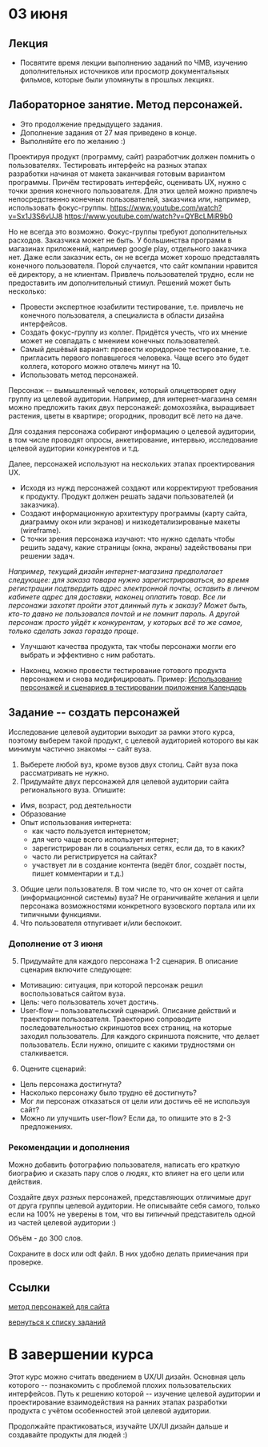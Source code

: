 # 03 июня
## Лекция
- Посвятите время лекции выполнению заданий по ЧМВ, изучению дополнительных источников или просмотр документальных фильмов, которые были упомянуты в прошлых лекциях.

## Лабораторное занятие. Метод персонажей.

- Это продолжение предыдущего задания.
- Дополнение задания от 27 мая приведено в конце.
- Выполняйте его по желанию :)

Проектируя продукт (программу, сайт) разработчик должен помнить о пользователях. Тестировать интерфейс на разных этапах разработки начиная от макета заканчивая готовым вариантом программы. Причём тестировать интерфейс, оценивать UX, нужно с точки зрения конечного пользователя.
Для этих целей можно привлечь непосредственно конечных пользователей, заказчика или, например, использовать фокус-группы.
https://www.youtube.com/watch?v=Sx1J3S6vUJ8
https://www.youtube.com/watch?v=QYBcLMiR9b0

Но не всегда это возможно. Фокус-группы требуют дополнительных расходов. Заказчика может не быть. У большинства программ в магазинах приложений, например google play, отдельного заказчика нет. Даже если заказчик есть, он не всегда может хорошо представлять конечного пользователя. Порой случается, что сайт компании нравится её директору, а не клиентам. Привлечь пользователей трудно, если не предоставить им дополнительный стимул.
Решений может быть несколько:
- Провести экспертное юзабилити тестирование, т.е. привлечь не конечного пользователя, а специалиста в области дизайна интерфейсов.
- Создать фокус-группу из коллег. Придётся учесть, что их мнение может не совпадать с мнением конечных пользователей.
- Самый дешёвый вариант: провести коридорное тестирование, т.е. пригласить первого попавшегося человека. Чаще всего это будет коллега, которого можно отвлечь минут на 10.
- Использовать метод персонажей.

Персонаж -- вымышленный человек, который олицетворяет одну группу из целевой аудитории. Например, для интернет-магазина семян можно предложить таких двух персонажей: домохозяйка, выращивает растения, цветы в квартире; огородник, проводит всё лето на даче.

Для создания персонажа собирают информацию о целевой аудитории, в том числе проводят опросы, анкетирование, интервью, исследование целевой аудитории конкурентов и т.д.

Далее, персонажей используют на нескольких этапах проектирования UX.
- Исходя из нужд персонажей создают или корректируют требования к продукту. Продукт должен решать задачи пользователей (и заказчика).
- Создают информационную архитектуру программы (карту сайта, диаграмму окон или экранов) и низкодетализированые макеты (wireframe).
 - С точки зрения персонажа изучают: что нужно сделать чтобы решить задачу, какие страницы (окна, экраны) задействованы при решении задач.

 *Например, текущий дизайн интернет-магазина предполагает следующее: для заказа товара нужно зарегистрироваться, во время регистрации подтвердить адрес электронной почты, оставить в личном кабинете адрес для доставки, наконец оплатить товар. Все ли персонажи захотят пройти этот длинный путь к заказу? Может быть, кто-то давно не пользовался почтой и не помнит пароль. А другой персонаж просто уйдёт к конкурентам, у которых всё то же самое, только сделать заказ гораздо проще.*

 - Улучшают качества продукта, так чтобы персонажи могли его выбрать и эффективно с ним работать.

- Наконец, можно провести тестирование готового продукта персонажем и снова модифицировать.
Пример: [Использование персонажей и сценариев в тестировании приложения Календарь ](https://habr.com/ru/company/mailru/blog/227743/)


## Задание -- создать персонажей

Исследование целевой аудитории выходит за рамки этого курса, поэтому выберем такой продукт, с целевой аудиторией которого вы как минимум частично знакомы -- сайт вуза.

1. Выберете любой вуз, кроме вузов двух столиц. Сайт вуза пока рассматривать не нужно.
1. Придумайте двух персонажей для целевой аудитории сайта регионального вуза. Опишите:

  - Имя, возраст, род деятельности
  - Образование
  - Опыт использования интернета:
    - как часто пользуется интернетом;
    - для чего чаще всего использует интернет;
    - зарегистрирован ли в социальных сетях, если да, то в каких?
    - часто ли регистрируется на сайтах?
    - участвует ли в создание контента (ведёт блог, создаёт посты, пишет комментарии и т.д.)
 
3. Общие цели пользователя. В том числе то, что он хочет от сайта (информационной системы) вуза? Не ограничивайте желания и цели персонажа возможностями конкретного вузовского портала или их типичными функциями.
4. Что пользователя отпугивает и/или беспокоит.


### Дополнение от 3 июня
5. Придумайте для каждого персонажа 1-2 сценария. В описание сценария включите следующее:
 - Мотивацию: ситуация, при которой персонаж решил воспользоваться сайтом вуза.
 - Цель: чего пользователь хочет достичь.
 - User-flow – пользовательский сценарий. Описание действий и траектории пользователя. Траекторию сопроводите последовательностью скриншотов всех страниц, на которые заходил пользователь. Для каждого скриншота поясните, что делает пользователь. Если нужно, опишите с какими трудностями он сталкивается.
6. Оцените сценарий:
 - Цель персонажа достигнута?
 - Насколько персонажу было трудно её достигнуть?
 - Мог ли персонаж отказаться от цели или достичь её не используя сайт?
 - Можно ли улучшить user-flow? Если да, то опишите это в 2-3 предложениях.


### Рекомендации и дополнения
Можно добавить фотографию пользователя, написать его краткую биографию и сказать пару слов о людях, кто влияет на его цели или действия.

Создайте двух *разных* персонажей, представляющих отличимые друг от друга группы целевой аудитории. Не описывайте себя самого, только если на 100% не уверены в том, что вы *типичный* представитель одной из частей целевой аудитории :)

Объём - до 300 слов.

Сохраните в docx или odt файл. В них удобно делать примечания при проверке.

## Ссылки
[метод персонажей для сайта](https://makeagency.ru/blog/proektirovanie-sayta-metod-personazhey)

[вернуться к списку заданий](https://github.com/ivtipm/HCI/blob/master/Tasks-2020-spring/Tasks.%202020-spring.md)

# В завершении курса

Этот курс можно считать введением в UX/UI дизайн. Основная цель которого -- познакомить с проблемой плохих пользовательских интерфейсов. Путь к решению которой -- изучение целевой аудитории и проектирование взаимодействия на ранних этапах разработки продукта с учётом особенностей этой целевой аудитории.

Продолжайте практиковаться, изучайте UX/UI дизайн дальше и создавайте продукты для людей :)
